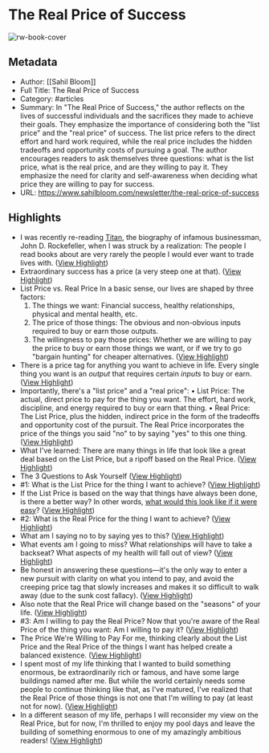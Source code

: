 # The Real Price of Success

![rw-book-cover](https://uploads-ssl.webflow.com/61a51f6d0f790c4eca5d8b97/64762c7cc46610054e385d4b_Sahil%20preview%202.jpg)

## Metadata
- Author: [[Sahil Bloom]]
- Full Title: The Real Price of Success
- Category: #articles
- Summary: In "The Real Price of Success," the author reflects on the lives of successful individuals and the sacrifices they made to achieve their goals. They emphasize the importance of considering both the "list price" and the "real price" of success. The list price refers to the direct effort and hard work required, while the real price includes the hidden tradeoffs and opportunity costs of pursuing a goal. The author encourages readers to ask themselves three questions: what is the list price, what is the real price, and are they willing to pay it. They emphasize the need for clarity and self-awareness when deciding what price they are willing to pay for success.
- URL: https://www.sahilbloom.com/newsletter/the-real-price-of-success

## Highlights
- I was recently re-reading [Titan](https://www.amazon.com/Titan-Life-John-Rockefeller-Sr/dp/1400077303), the biography of infamous businessman, John D. Rockefeller, when I was struck by a realization:
  The people I read books about are very rarely the people I would ever want to trade lives with. ([View Highlight](https://read.readwise.io/read/01hhbsvc149831ykgh3dnj0e7y))
- Extraordinary success has a price (a very steep one at that). ([View Highlight](https://read.readwise.io/read/01hhbsvp0wzxrfbdcm8q9sfzwa))
- List Price vs. Real Price
  In a basic sense, our lives are shaped by three factors:
  1. The things we want: Financial success, healthy relationships, physical and mental health, etc.
  2. The price of those things: The obvious and non-obvious inputs required to buy or earn those outputs.
  3. The willingness to pay those prices: Whether we are willing to pay the price to buy or earn those things we want, or if we try to go "bargain hunting" for cheaper alternatives. ([View Highlight](https://read.readwise.io/read/01hhbsv4b4r6n59qbbvbfcm9hf))
- There is a price tag for anything you want to achieve in life. Every single thing you want is an *output* that requires certain *inputs* to buy or earn. ([View Highlight](https://read.readwise.io/read/01hhbsw218j67n7b37d88v7khk))
- Importantly, there's a "list price" and a "real price":
  • List Price: The actual, direct price to pay for the thing you want. The effort, hard work, discipline, and energy required to buy or earn that thing.
  • Real Price: The List Price, plus the hidden, indirect price in the form of the tradeoffs and opportunity cost of the pursuit. The Real Price incorporates the price of the things you said "no" to by saying "yes" to this one thing. ([View Highlight](https://read.readwise.io/read/01hhbsw7tt6z6pkgn38jqgc789))
- What I've learned: There are many things in life that look like a great deal based on the List Price, but a ripoff based on the Real Price. ([View Highlight](https://read.readwise.io/read/01hhbswmw5t9x212tdvvbkqwyw))
- The 3 Questions to Ask Yourself ([View Highlight](https://read.readwise.io/read/01hhbswqxna46pq8bx9tdnm2v3))
- #1: What is the List Price for the thing I want to achieve? ([View Highlight](https://read.readwise.io/read/01hhbswssy5f9qebg34m1c4ebh))
- If the List Price is based on the way that things have always been done, is there a better way? In other words, [what would this look like if it were easy](https://www.sahilbloom.com/newsletter/unlocking-leverage-comfort-vs-truth-more)? ([View Highlight](https://read.readwise.io/read/01hhbsx4knrgkqsx1b3pas9ajy))
- #2: What is the Real Price for the thing I want to achieve? ([View Highlight](https://read.readwise.io/read/01hhbsx7sd1kgn8cjtsdrabg8r))
- What am I saying no to by saying yes to this? ([View Highlight](https://read.readwise.io/read/01hhbsxcaf8nrfzv5t92ja2786))
- What events am I going to miss? What relationships will have to take a backseat? What aspects of my health will fall out of view? ([View Highlight](https://read.readwise.io/read/01hhbsy1q39v63z4syq0gamtkx))
- Be honest in answering these questions—it's the only way to enter a new pursuit with clarity on what you intend to pay, and avoid the creeping price tag that slowly increases and makes it so difficult to walk away (due to the sunk cost fallacy). ([View Highlight](https://read.readwise.io/read/01hhbsy97pzj230g0n5nb9tfcc))
- Also note that the Real Price will change based on the "seasons" of your life. ([View Highlight](https://read.readwise.io/read/01hhbsytx3bfzgst42bkb872xb))
- #3: Am I willing to pay the Real Price?
  Now that you're aware of the Real Price of the thing you want:
  Am I willing to pay it? ([View Highlight](https://read.readwise.io/read/01hhbszf2fmkn4yvnn3zamj2xn))
- The Price We're Willing to Pay
  For me, thinking clearly about the List Price and the Real Price of the things I want has helped create a balanced existence. ([View Highlight](https://read.readwise.io/read/01hhbt037vckzc3yq361gh5g3c))
- I spent most of my life thinking that I wanted to build something enormous, be extraordinarily rich or famous, and have some large buildings named after me.
  But while the world certainly needs some people to continue thinking like that, as I've matured, I've realized that the Real Price of those things is not one that I'm willing to pay (at least not for now). ([View Highlight](https://read.readwise.io/read/01hhbt1f2wq1p3pekke66j383q))
- In a different season of my life, perhaps I will reconsider my view on the Real Price, but for now, I'm thrilled to enjoy my pool days and leave the building of something enormous to one of my amazingly ambitious readers! ([View Highlight](https://read.readwise.io/read/01hhbt2n98aw13r9q6yjprbe9q))

